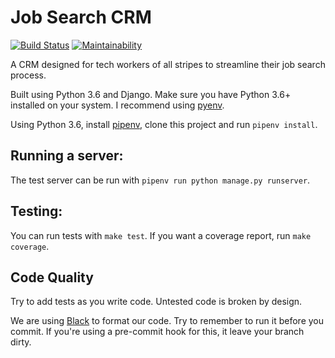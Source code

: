 # Job Search CRM
[![Build Status](https://travis-ci.org/sdroadie/job-search-crm.svg?branch=master)](https://travis-ci.org/sdroadie/job-search-crm)
[![Maintainability](https://api.codeclimate.com/v1/badges/86ecb66d95424728138b/maintainability)](https://codeclimate.com/github/sdroadie/job-search-crm/maintainability)

A CRM designed for tech workers of all stripes to streamline their job
search process.

Built using Python 3.6 and Django. Make sure you have Python 3.6+ installed on your system. I recommend using [pyenv](https://github.com/pyenv/pyenv).

Using Python 3.6, install [pipenv](https://github.com/pypa/pipenv), clone this project and run `pipenv install`.

## Running a server:
The test server can be run with `pipenv run python manage.py runserver`.

## Testing:
You can run tests with `make test`. If you want a coverage report, run `make coverage`.

## Code Quality
Try to add tests as you write code. Untested code is broken by design.

We are using [Black](https://github.com/ambv/black) to format our code. Try to remember to run it before you commit.
If you're using a pre-commit hook for this, it leave your branch dirty.

